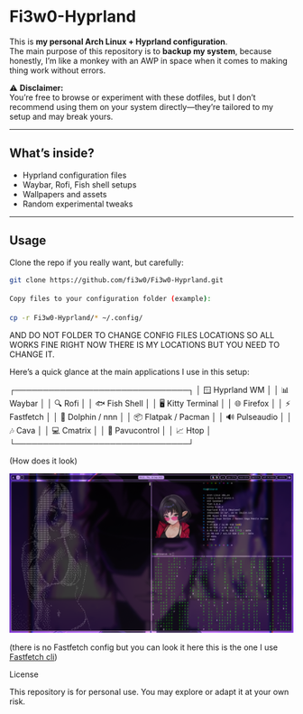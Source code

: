 # Fi3w0-Hyprland

This is **my personal Arch Linux + Hyprland configuration**.  
The main purpose of this repository is to **backup my system**, because honestly, I’m like a monkey with an AWP in space when it comes to making thing work without errors.

⚠️ **Disclaimer:**  
You’re free to browse or experiment with these dotfiles, but I don’t recommend using them on your system directly—they’re tailored to my setup and may break yours.

---

## What’s inside?
- Hyprland configuration files
- Waybar, Rofi, Fish shell setups
- Wallpapers and assets
- Random experimental tweaks

---

## Usage
Clone the repo if you really want, but carefully:  
```bash
git clone https://github.com/fi3w0/Fi3w0-Hyprland.git

Copy files to your configuration folder (example):

cp -r Fi3w0-Hyprland/* ~/.config/
```
AND DO NOT FOLDER TO CHANGE CONFIG FILES LOCATIONS SO ALL WORKS FINE RIGHT NOW THERE IS MY LOCATIONS BUT YOU NEED TO CHANGE IT.

Here’s a quick glance at the main applications I use in this setup:

┌───────────────────────────────┐
│   🪟 Hyprland WM              │
│   📊 Waybar                   │
│   🔍 Rofi                     │
│   🐟 Fish Shell               │
│   🖥️ Kitty Terminal           │
│   🌐 Firefox                  │
│   ⚡ Fastfetch                │
│   📁 Dolphin / nnn            │
│   📦 Flatpak / Pacman         │
│   🔊 Pulseaudio               │
│   🎶 Cava                     │
│   💻 Cmatrix                  │
│   🔧 Pavucontrol              │
│   📈 Htop                     │
└───────────────────────────────┘


(How does it look)

![Hyprland Desktop](assets/arch.png)

(there is no Fastfetch config but you can look it here this is the one I use [Fastfetch cli](https://github.com/fastfetch-cli/fastfetch))


License

This repository is for personal use. You may explore or adapt it at your own risk.
